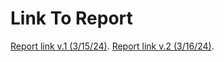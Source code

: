 # Link To Report

[Report link v.1 (3/15/24)](https://docs.google.com/document/d/1z5irJfcvECO4Skmom1QeVNv8S0ahGjtmeIwMOM2U5Lc/edit?usp=sharing).
[Report link v.2 (3/16/24)](https://docs.google.com/document/d/1wikZqwab_2787JqvF0oupQvdSA-mlfg0nKS4CEpE3JE/edit?usp=sharing).
